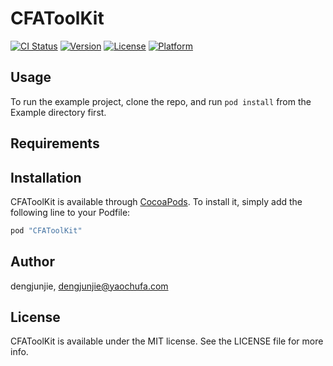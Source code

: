 # CFAToolKit

[![CI Status](http://img.shields.io/travis/dengjunjie/CFAToolKit.svg?style=flat)](https://travis-ci.org/dengjunjie/CFAToolKit)
[![Version](https://img.shields.io/cocoapods/v/CFAToolKit.svg?style=flat)](http://cocoapods.org/pods/CFAToolKit)
[![License](https://img.shields.io/cocoapods/l/CFAToolKit.svg?style=flat)](http://cocoapods.org/pods/CFAToolKit)
[![Platform](https://img.shields.io/cocoapods/p/CFAToolKit.svg?style=flat)](http://cocoapods.org/pods/CFAToolKit)

## Usage

To run the example project, clone the repo, and run `pod install` from the Example directory first.

## Requirements

## Installation

CFAToolKit is available through [CocoaPods](http://cocoapods.org). To install
it, simply add the following line to your Podfile:

```ruby
pod "CFAToolKit"
```

## Author

dengjunjie, dengjunjie@yaochufa.com

## License

CFAToolKit is available under the MIT license. See the LICENSE file for more info.
